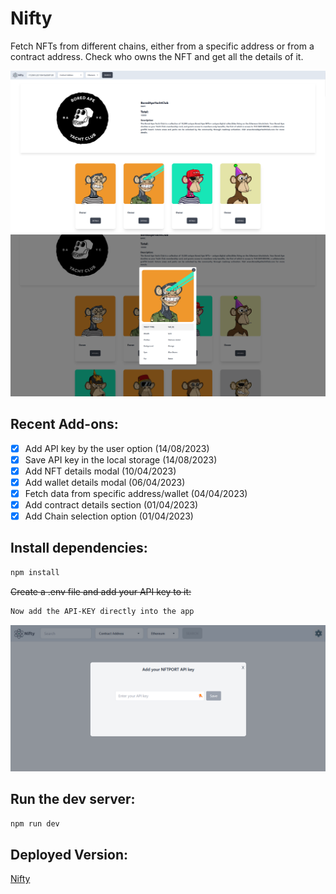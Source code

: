 # Nifty

Fetch NFTs from different chains, either from a specific address or from a contract address. Check who owns the NFT and get all the details of it.

<div style="text-align:center">
<img src="./src/assets/screenshot1.png" width="830">
</div>
<div style="text-align:center">
<img src="./src/assets/screenshot2.png" width="830">
</div>

## Recent Add-ons:

- [x] Add API key by the user option (14/08/2023)
- [x] Save API key in the local storage (14/08/2023)
- [x] Add NFT details modal (10/04/2023)
- [x] Add wallet details modal (06/04/2023)
- [x] Fetch data from specific address/wallet (04/04/2023)
- [x] Add contract details section (01/04/2023)
- [x] Add Chain selection option (01/04/2023)

## Install dependencies:

```bash
npm install
```

~~Create a .env file and add your API key to it:~~

```bash
Now add the API-KEY directly into the app
```

<div style="text-align:center">
<img src="./src/assets/screenshot3.png" width="830">
</div>

## Run the dev server:

```bash
npm run dev
```

## Deployed Version:

[Nifty](https://fabulous-entremet-57316e.netlify.app/)
